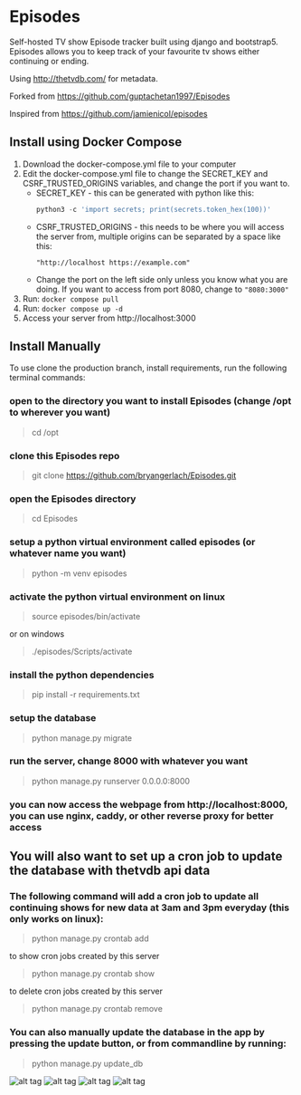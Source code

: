 # Episodes
Self-hosted TV show Episode tracker built using django and bootstrap5.<br/>
Episodes allows you to keep track of your favourite tv shows either continuing or ending.

Using http://thetvdb.com/ for metadata.

Forked from https://github.com/guptachetan1997/Episodes

Inspired from https://github.com/jamienicol/episodes

## Install using Docker Compose

1. Download the docker-compose.yml file to your computer
2. Edit the docker-compose.yml file to change the SECRET_KEY and CSRF_TRUSTED_ORIGINS variables, and change the port if you want to.
    * SECRET_KEY - this can be generated with python like this:
      ```python
      python3 -c 'import secrets; print(secrets.token_hex(100))'
      ```
    * CSRF_TRUSTED_ORIGINS - this needs to be where you will access the server from, multiple origins can be separated by a space like this:    
      ```
      "http://localhost https://example.com"
      ```
    * Change the port on the left side only unless you know what you are doing. If you want to access from port 8080, change to `"8080:3000"`
3. Run: `docker compose pull`
4. Run: `docker compose up -d`
5. Access your server from http://localhost:3000

## Install Manually

To use clone the production branch, install requirements, run the following terminal commands:

### open to the directory you want to install Episodes (change /opt to wherever you want)  

> cd /opt

### clone this Episodes repo

> git clone https://github.com/bryangerlach/Episodes.git

### open the Episodes directory

> cd Episodes

### setup a python virtual environment called episodes (or whatever name you want)

> python -m venv episodes

### activate the python virtual environment on linux

> source episodes/bin/activate

 or on windows

> ./episodes/Scripts/activate

### install the python dependencies

> pip install -r requirements.txt

### setup the database

> python manage.py migrate

### run the server, change 8000 with whatever you want

> python manage.py runserver 0.0.0.0:8000

### you can now access the webpage from http://localhost:8000, you can use nginx, caddy, or other reverse proxy for better access

## You will also want to set up a cron job to update the database with thetvdb api data
### The following command will add a cron job to update all continuing shows for new data at 3am and 3pm everyday (this only works on linux):

> python manage.py crontab add

to show cron jobs created by this server

> python manage.py crontab show

to delete cron jobs created by this server

> python manage.py crontab remove

### You can also manually update the database in the app by pressing the update button, or from commandline by running:

> python manage.py update_db
    
![alt tag](https://raw.githubusercontent.com/bryangerlach/Episodes/master/1.png)
![alt tag](https://raw.githubusercontent.com/bryangerlach/Episodes/master/2.png)
![alt tag](https://raw.githubusercontent.com/bryangerlach/Episodes/master/3.png)
![alt tag](https://raw.githubusercontent.com/bryangerlach/Episodes/master/4.png)
